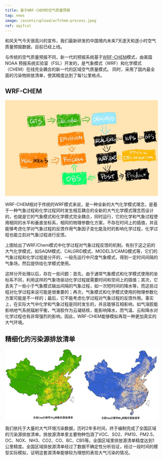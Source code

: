 ```yaml
---
title: 基于WRF-CHEM的空气质量预报
tag: news
image: /assets/upload/wrfchem-process.jpeg
ref: aqifcst
---
```

和风天气今天很高兴的宣布，我们最新研发的中国境内未来7天逐天和逐小时空气质量预报数据，目前已经上线。

与传统的空气质量预报不同，新一代的预报系统基于[WRF-CHEM](https://ruc.noaa.gov/wrf/wrf-chem/)模式，由美国NOAA 预报系统实验室（FSL）开发的，是气象模式（WRF）和化学模式（CHEM）在线完全耦合的新一代的区域空气质量模式。 同时，采用了国内最全面的污染物排放清单，使其精度达到了每1公里格点。
<!-- more -->

## WRF-CHEM

![WRF-CHEM](/assets/upload/wrfchem-process.jpeg)

WRF-CHEM相对于传统的WRF模式来说，是一种全新的大气化学模式理念，是基于一种气象过程和化学过程同时发生相互耦合的全新的大气化学模式理念而设计的，也就是它的气象模式和化学模式完全耦合，同时运行，它的化学和气象过程使用相同的水平和垂直坐标系，相同的物理参数化方案，不存在时间上的插值，并且能够考虑化学对气象过程的反馈作用气象因子变化能及时的影响化学过程，化学过程也能立刻对气象过程进行反馈。

上图给出了WRF/Chem模式中化学过程对气象过程反馈的机制。有别于这之前的大气化学模式，如SAQM模式、CALGRID模式、MODEL3/CAMQ模式等，它们的气象过程和化学过程是分开的，一般先运行中尺度气象模式，得到一定时间间隔的气象场，然后提供给化学模式使用。

这样分开处理以后，存在一些问题：首先，由于通常气象模式和化学模式使用的坐标系不同，利用这样的气象场驱动化学过程就需要时间和空间上的插值；其次，它丢失了一些小于气象模式输出间隔的气象过程，如一次短时间的降水等，而这些过程对化学过程来说可能是很重要的；再次，气象模式和化学模式使用的物理参数化方案可能是不一样的；最后，它不能考虑化学过程对气象过程的反馈作用。事实上，在实际大气中化学和气象过程是同时发生的，并且能够互相影响，如气溶胶能影响地气系统辐射平衡，气溶胶作为云凝结核，能影响降水，而气温、云和降水对化学过程也有非常强烈的影响。因此，WRF-CHEM能够模拟再现一种更加真实的大气环境。

## 精细化的污染源排放清单

![精细化的污染源排放清单](/assets/upload/qingdan.jpg)

我们依托于大量的大气环境污染数据，历时2年多时间，终于编制完成了全国区域的污染源排放清单。排放源清单里主要物种包涵了VOC、SO2、PM10、PM2.5、OC、NOX、NH3、CO2、CO、BC、CB5等。全国区域里排放源清单精度达到1公里精度。全国区域排放源清单经过了数据不确定性分析验证，经过一段时间的模型实际模拟，证明这套源清单能够较为理想的表现大气污染的情况。
